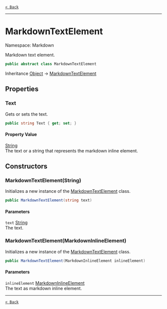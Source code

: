 [`< Back`](./)

---

# MarkdownTextElement

Namespace: Markdown

Markdown text element.

```csharp
public abstract class MarkdownTextElement
```

Inheritance [Object](https://docs.microsoft.com/en-us/dotnet/api/system.object) → [MarkdownTextElement](./markdown.markdowntextelement)

## Properties

### **Text**

Gets or sets the text.

```csharp
public string Text { get; set; }
```

#### Property Value

[String](https://docs.microsoft.com/en-us/dotnet/api/system.string)<br>
The text or a string that represents the markdown inline element.

## Constructors

### **MarkdownTextElement(String)**

Initializes a new instance of the [MarkdownTextElement](./markdown.markdowntextelement) class.

```csharp
public MarkdownTextElement(string text)
```

#### Parameters

`text` [String](https://docs.microsoft.com/en-us/dotnet/api/system.string)<br>
The text.

### **MarkdownTextElement(MarkdownInlineElement)**

Initializes a new instance of the [MarkdownTextElement](./markdown.markdowntextelement) class.

```csharp
public MarkdownTextElement(MarkdownInlineElement inlineElement)
```

#### Parameters

`inlineElement` [MarkdownInlineElement](./markdown.markdowninlineelement)<br>
The text as markdown inline element.

---

[`< Back`](./)
